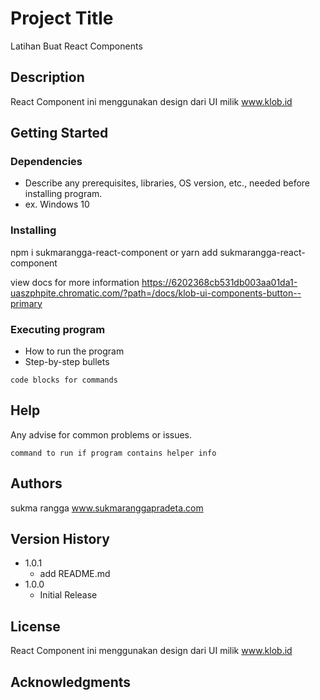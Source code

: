 # Project Title

Latihan Buat React Components

## Description

React Component ini menggunakan design dari UI milik www.klob.id

## Getting Started

### Dependencies

- Describe any prerequisites, libraries, OS version, etc., needed before installing program.
- ex. Windows 10

### Installing

npm i sukmarangga-react-component
or
yarn add sukmarangga-react-component

view docs for more information
https://6202368cb531db003aa01da1-uaszphpite.chromatic.com/?path=/docs/klob-ui-components-button--primary

### Executing program

- How to run the program
- Step-by-step bullets

```
code blocks for commands
```

## Help

Any advise for common problems or issues.

```
command to run if program contains helper info
```

## Authors

sukma rangga
www.sukmaranggapradeta.com

## Version History

- 1.0.1
  - add README.md
- 1.0.0
  - Initial Release

## License

React Component ini menggunakan design dari UI milik www.klob.id

## Acknowledgments
